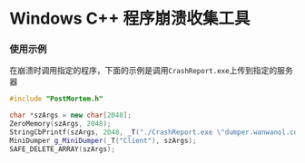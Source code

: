 # Windows C++ 程序崩溃收集工具

### 使用示例

在崩溃时调用指定的程序，下面的示例是调用`CrashReport.exe`上传到指定的服务器

```c++
#include "PostMortem.h"

char *szArgs = new char[2048];
ZeroMemory(szArgs, 2048);
StringCbPrintf(szArgs, 2048, _T("./CrashReport.exe \"dumper.wanwanol.com\" \"%s\""), g_pLogSys->GetLogFileName());
MiniDumper g_MiniDumper(_T("Client"), szArgs);
SAFE_DELETE_ARRAY(szArgs);
```
